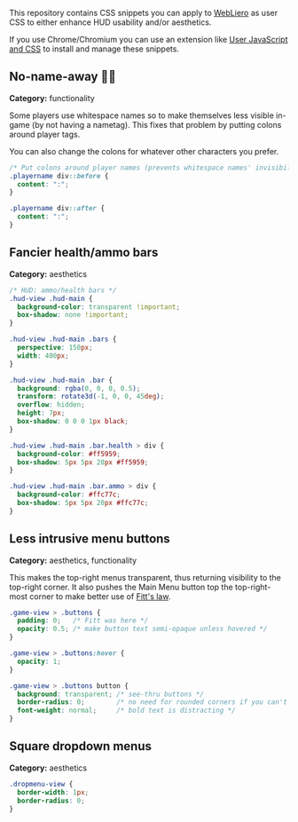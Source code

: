 This repository contains CSS snippets you can apply to [WebLiero](https://www.webliero.com) as user CSS to either enhance HUD usability and/or aesthetics.

If you use Chrome/Chromium you can use an extension like [User JavaScript and CSS](https://chrome.google.com/webstore/detail/user-javascript-and-css/nbhcbdghjpllgmfilhnhkllmkecfmpld) to install and manage these snippets.

## No-name-away :poop::no_entry_sign:

**Category:** functionality

Some players use whitespace names so to make themselves less visible in-game (by not having a nametag). This fixes that problem by putting colons around player tags.

You can also change the colons for whatever other characters you prefer.

```css
/* Put colons around player names (prevents whitespace names' invisibility) */
.playername div::before {
  content: ":";
}

.playername div::after {
  content: ":";
}
```

## Fancier health/ammo bars

**Category:** aesthetics

```css
/* HUD: ammo/health bars */
.hud-view .hud-main {
  background-color: transparent !important;
  box-shadow: none !important;
}

.hud-view .hud-main .bars {
  perspective: 150px;
  width: 400px;
}

.hud-view .hud-main .bar {
  background: rgba(0, 0, 0, 0.5);
  transform: rotate3d(-1, 0, 0, 45deg);
  overflow: hidden;
  height: 7px;
  box-shadow: 0 0 0 1px black;
}

.hud-view .hud-main .bar.health > div {
  background-color: #ff5959;
  box-shadow: 5px 5px 20px #ff5959;
}

.hud-view .hud-main .bar.ammo > div {
  background-color: #ffc77c;
  box-shadow: 5px 5px 20px #ffc77c;
}
```
## Less intrusive menu buttons

**Category:** aesthetics, functionality

This makes the top-right menus transparent, thus returning visibility to the top-right corner. It also pushes the Main Menu button top the top-right-most corner to make better use of [Fitt's law](https://en.wikipedia.org/wiki/Fitts%27s_law).

```css
.game-view > .buttons {
  padding: 0;   /* Fitt was here */
  opacity: 0.5; /* make button text semi-opaque unless hovered */
}

.game-view > .buttons:hover {
  opacity: 1;
}

.game-view > .buttons button {
  background: transparent; /* see-thru buttons */
  border-radius: 0;        /* no need for rounded corners if you can't see them */
  font-weight: normal;     /* bold text is distracting */
}
```

## Square dropdown menus

**Category:** aesthetics

```css
.dropmenu-view {
  border-width: 1px;
  border-radius: 0;
}
```
